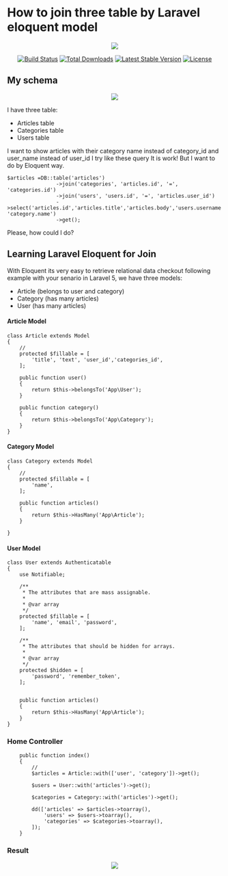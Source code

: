 # How to join three table by Laravel eloquent model

<p align="center"><img src="https://laravel.com/assets/img/components/logo-laravel.svg"></p>

<p align="center">
<a href="https://travis-ci.org/laravel/framework"><img src="https://travis-ci.org/laravel/framework.svg" alt="Build Status"></a>
<a href="https://packagist.org/packages/laravel/framework"><img src="https://poser.pugx.org/laravel/framework/d/total.svg" alt="Total Downloads"></a>
<a href="https://packagist.org/packages/laravel/framework"><img src="https://poser.pugx.org/laravel/framework/v/stable.svg" alt="Latest Stable Version"></a>
<a href="https://packagist.org/packages/laravel/framework"><img src="https://poser.pugx.org/laravel/framework/license.svg" alt="License"></a>
</p>

## My schema 

<p align="center"><img src="http://www.amirhome.com//public/uploads/lessons/schema-How-to-join-three-table-by-laravel-eloquent-model-php-mysql-laravel.PNG"></p>

I have three table:

- Articles table
- Categories table
- Users table

I want to show articles with their category name instead of category_id and user_name instead of user_id I try like these query It is work!
But I want to do by Eloquent way.

```
$articles =DB::table('articles')
                ->join('categories', 'articles.id', '=', 'categories.id')
                ->join('users', 'users.id', '=', 'articles.user_id')
                ->select('articles.id','articles.title','articles.body','users.username', 'category.name')
                ->get();
```
 Please, how could I do?

## Learning Laravel Eloquent for Join

With Eloquent its very easy to retrieve relational data checkout following example with your senario in Laravel 5, we have three models:

- Article (belongs to user and category)
- Category (has many articles)
- User (has many articles)

#### Article Model

```
class Article extends Model
{
    //
    protected $fillable = [
        'title', 'text', 'user_id','categories_id',
    ];

    public function user()
    {
    	return $this->belongsTo('App\User');
    }

    public function category()
    {
    	return $this->belongsTo('App\Category');
    }
}
```

#### Category Model

```
class Category extends Model
{
    //
    protected $fillable = [
        'name',
    ];
	
	public function articles()
	{
		return $this->HasMany('App\Article');
	}

}
```

#### User Model

```
class User extends Authenticatable
{
    use Notifiable;

    /**
     * The attributes that are mass assignable.
     *
     * @var array
     */
    protected $fillable = [
        'name', 'email', 'password',
    ];

    /**
     * The attributes that should be hidden for arrays.
     *
     * @var array
     */
    protected $hidden = [
        'password', 'remember_token',
    ];

        
    public function articles()
    {
        return $this->HasMany('App\Article');
    }
}
```

### Home Controller
```
    public function index()
    {
        //
    	$articles = Article::with(['user', 'category'])->get();

    	$users = User::with('articles')->get();

    	$categories = Category::with('articles')->get();

        dd(['articles' => $articles->toarray(),
        	'users' => $users->toarray(),
        	'categories' => $categories->toarray(),
        ]);
    }
```

### Result
<p align="center"><img src="http://www.amirhome.com//public/uploads/lessons/result-How-to-join-three-table-by-laravel-eloquent-model-php-mysql-laravel.PNG"></p>
